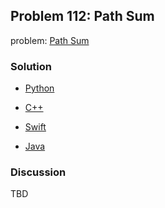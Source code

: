 ## Problem 112: Path Sum

problem: [Path Sum](https://leetcode.com/problems/path-sum/description/)

### Solution

- [Python](../python/problem112.py)

- [C++](../cpp/problem112.cpp)

- [Swift](../swift/problem112.swift)

- [Java](../java/problem112.java)

### Discussion

TBD


